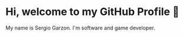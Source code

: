 # Hi, welcome to my GitHub Profile  :wave:

My name is Sergio Garzon. I'm software and game developer.
